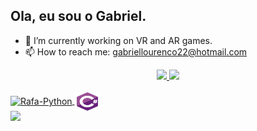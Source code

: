 ## Ola, eu sou o Gabriel.

- 🔭 I’m currently working on VR and AR games.
- 📫 How to reach me: gabriellourenco22@hotmail.com

<div align="center">
  <a href="https://www.behance.net/gabriellourenco22/projects">
  <img height="180em" src="https://github-readme-stats.vercel.app/api?username=Gabriellourenco22&show_icons=true&theme=dark&include_all_commits=true&count_private=true"/>
  <img height="180em" src="https://github-readme-stats.vercel.app/api/top-langs/?username=Gabriellourenco22&layout=compact&langs_count=7&theme=dark"/>
</div>
<div style="display: inline_block"><br>
  <img align="center" alt="Rafa-Python" height="30" width="40" <img src="https://cdn.jsdelivr.net/gh/devicons/devicon/icons/unity/unity-original.svg">
  <img align="center" alt="Rafa-Csharp" height="30" width="40" src="https://raw.githubusercontent.com/devicons/devicon/master/icons/csharp/csharp-original.svg">
</div>
<div> 
 <a href="https://www.linkedin.com/in/gabriel-louren%C3%A7o-5387a3133/" target="_blank"><img src="https://img.shields.io/badge/-LinkedIn-%230077B5?style=for-the-badge&logo=linkedin&logoColor=white" target="_blank"></a> 
</div>
